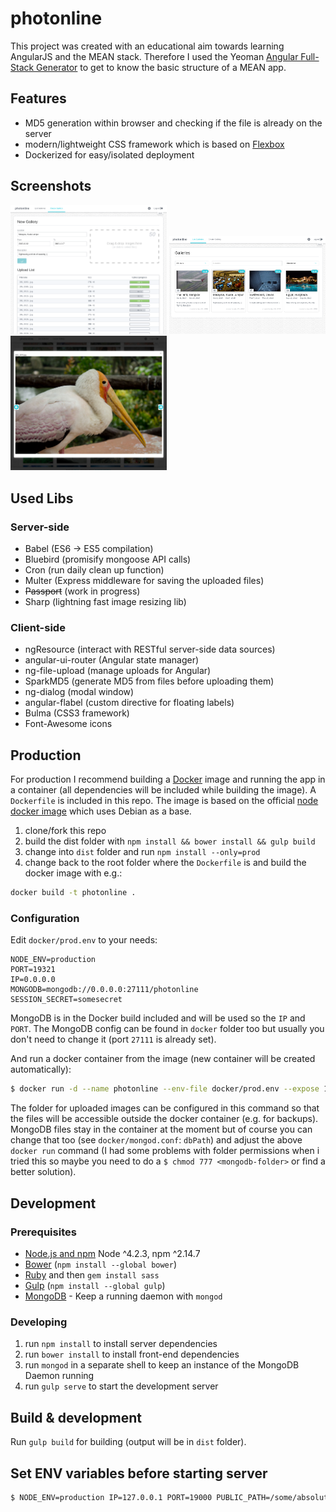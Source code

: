 ﻿# photonline

This project was created with an educational aim towards learning AngularJS and the MEAN stack. Therefore I used the Yeoman [Angular Full-Stack Generator](https://github.com/DaftMonk/generator-angular-fullstack) to get to know the basic structure of a MEAN app.

## Features

- MD5 generation within browser and checking if the file is already on the server
- modern/lightweight CSS framework which is based on [Flexbox](https://developer.mozilla.org/en-US/docs/Web/CSS/CSS_Flexible_Box_Layout/Using_CSS_flexible_boxes)
- Dockerized for easy/isolated deployment

## Screenshots

<img src="/screenshots/scr_create-gallery.png" width="250">
<img src="/screenshots/scr_gallery-list.png" width="250">
<img src="/screenshots/scr_photo.jpg" width="250">

## Used Libs

### Server-side

- Babel (ES6 -> ES5 compilation)
- Bluebird (promisify mongoose API calls)
- Cron (run daily clean up function)
- Multer (Express middleware for saving the uploaded files)
- ~~Passport~~ (work in progress)
- Sharp (lightning fast image resizing lib)

### Client-side

- ngResource (interact with RESTful server-side data sources)
- angular-ui-router (Angular state manager)
- ng-file-upload (manage uploads for Angular)
- SparkMD5 (generate MD5 from files before uploading them)
- ng-dialog (modal window)
- angular-flabel (custom directive for floating labels)
- Bulma (CSS3 framework)
- Font-Awesome icons

## Production

For production I recommend building a [Docker](https://www.docker.com/) image and running the app in a container (all dependencies will be included while building the image). A `Dockerfile` is included in this repo. The image is based on the official [node docker image](https://hub.docker.com/_/node/) which uses Debian as a base. 

1. clone/fork this repo
2. build the dist folder with `npm install && bower install && gulp build`
3. change into `dist` folder and run `npm install --only=prod`
4. change back to the root folder where the `Dockerfile` is and build the docker image with e.g.:

```sh
docker build -t photonline .
```

### Configuration

Edit `docker/prod.env` to your needs:

```
NODE_ENV=production
PORT=19321
IP=0.0.0.0
MONGODB=mongodb://0.0.0.0:27111/photonline
SESSION_SECRET=somesecret
```

MongoDB is in the Docker build included and will be used so the `IP` and `PORT`. The MongoDB config can be found in `docker` folder too but usually you don't need to change it (port `27111` is already set).

And run a docker container from the image (new container will be created automatically):

```sh
$ docker run -d --name photonline --env-file docker/prod.env --expose 19321 -p 19321:19321 -v `pwd`/public:/srv/photonline/dist/public photonline
```

The folder for uploaded images can be configured in this command so that the files will be accessible outside the docker container (e.g. for backups). MongoDB files stay in the container at the moment but of course you can change that too (see `docker/mongod.conf`: `dbPath`) and adjust the above `docker run` command (I had some problems with folder permissions when i tried this so maybe you need to do a `$ chmod 777 <mongodb-folder>` or find a better solution).


## Development

### Prerequisites

- [Node.js and npm](nodejs.org) Node ^4.2.3, npm ^2.14.7
- [Bower](bower.io) (`npm install --global bower`)
- [Ruby](https://www.ruby-lang.org) and then `gem install sass`
- [Gulp](http://gulpjs.com/) (`npm install --global gulp`)
- [MongoDB](https://www.mongodb.org/) - Keep a running daemon with `mongod`

### Developing

1. run `npm install` to install server dependencies
2. run `bower install` to install front-end dependencies
3. run `mongod` in a separate shell to keep an instance of the MongoDB Daemon running
4. run `gulp serve` to start the development server

## Build & development

Run `gulp build` for building (output will be in `dist` folder).

## Set ENV variables before starting server

```sh
$ NODE_ENV=production IP=127.0.0.1 PORT=19000 PUBLIC_PATH=/some/absolute/path/public SESSION_SECRET=somesecret node dist/server
```
